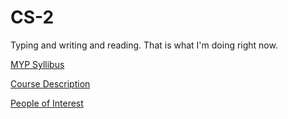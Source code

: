 # CS-2
Typing and writing and reading. That is what I'm doing right now.

[MYP Syllibus](https://connnnnnor.github.io/CS-2/Course%20Description)

[Course Description](https://connnnnnor.github.io/CS-2/Course%20Description)

[People of Interest](https://github.com/Connnnnnor/CS-2/blob/master/new.md)
